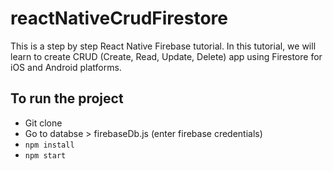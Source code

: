 # reactNativeCrudFirestore
This is a step by step React Native Firebase tutorial. In this tutorial, we will learn to create CRUD (Create, Read, Update, Delete) app using Firestore for iOS and Android platforms.


## To run the project 
* Git clone 
* Go to databse > firebaseDb.js (enter firebase credentials)
* `npm install`
* `npm start`
